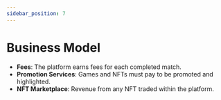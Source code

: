 ```yaml
---
sidebar_position: 7
---
```


# Business Model

- **Fees**: The platform earns fees for each completed match.
- **Promotion Services**: Games and NFTs must pay to be promoted and highlighted.
- **NFT Marketplace**: Revenue from any NFT traded within the platform.